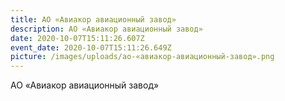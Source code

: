 ```yaml
---
title: АО «Авиакор авиационный завод»
description: АО «Авиакор авиационный завод»
date: 2020-10-07T15:11:26.607Z
event_date: 2020-10-07T15:11:26.649Z
picture: /images/uploads/ао-«авиакор-авиационный-завод».png
---
```

АО «Авиакор авиационный завод»